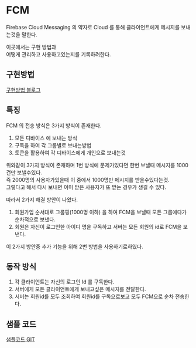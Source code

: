 # FCM 
Firebase Cloud Messaging 의 약자로 Cloud 를 통해 클라이언트에게 메시지를 보내는것을 말한다.

이곳에서는 구현 방법과<br/>
어떻게 관리하고 사용하고있는지를 기록하려한다.<br/>

## 구현방법
[구현방법 블로그](https://blog.naver.com/vps32/222291238139) </br>

## 특징
FCM 의 전송 방식은 3가지 방식이 존재한다.
1. 모든 디바이스 에 보내는 방식
2. 구독을 하여 각 그룹별로 보내는방법
3. 토큰을 활용하여 각 디바이스에게 개인으로 보내는것

위와같이 3가지 방식이 존재하며 1번 방식에 문제가있다면 한번 보낼때 메시지를 1000건만 보낼수있다. <br/>
즉 2000명의 사용자가있을때 이 중에서 1000명만 메시지를 받을수있다는것.<br/>
그렇다고 해서 다시 보내면 이미 받은 사용자가 또 받는 경우가 생길 수 있다.<br/>

따라서 2가지 해결 방안이 나왔다.<br/>

1. 회원가입 순서대로 그룹핑(1000명 이하) 을 하여 FCM을 보낼때 모든 그룹에다가 순차적으로 보낸다.<br/>
2. 회원은 자신이 로그인한 아이디 명을 구독하고 서버는 모든 회원의 id로 FCM을 보낸다.<br/>

이 2가지 방안중 추가 기능을 위해 2번 방법을 사용하기로하였다.<br/>

## 동작 방식
1. 각 클라이언트는 자신의 로그인 Id 를 구독한다.
2. 서버에게 모든 클라이언트에게 보내고싶은 메시지를 전달한다.
3. 서버는 회원id를 모두 조회하여 회원id를 구독으로보고 모두 FCM으로 순차 전송한다.


## 샘플 코드
[샘플코드 GIT](https://github.com/k4keye/Xamarin/tree/master/FCM_simple) </br>
